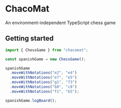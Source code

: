 # ChacoMat

An environment-independent TypeScript chess game

## Getting started

```typescript
import { ChessGame } from "chacomat";

const spanishGame = new ChessGame();

spanishGame
  .moveWithNotations("e2", "e4")
  .moveWithNotations("e7", "e5")
  .moveWithNotations("g1", "f3")
  .moveWithNotations("b8", "c8")
  .moveWithNotations("f1", "b5");

spanishGame.logBoard();
```
